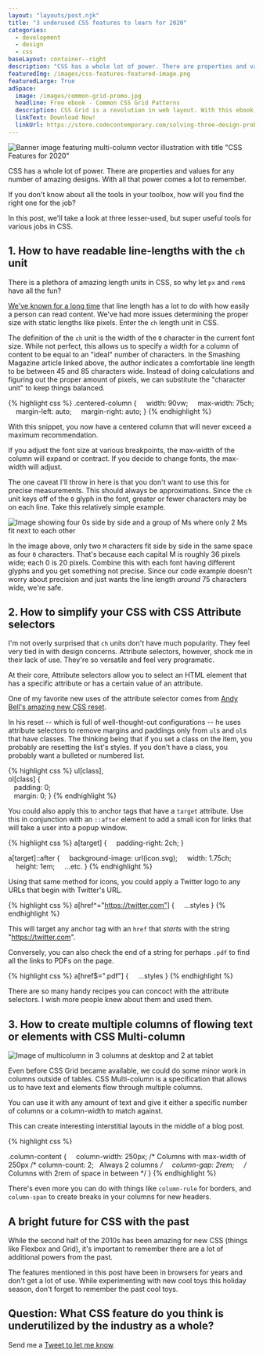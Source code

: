 ```yaml
---
layout: "layouts/post.njk"
title: "3 underused CSS features to learn for 2020"
categories:
  - development
  - design
  - css
baseLayout: container--right
description: "CSS has a whole lot of power. There are properties and values for any number of amazing designs. With all that power comes a lot to remember. If you don't know about all the tools in your toolbox, how will you find the right one for the job? In this post, we'll take a look at three lesser-used, but super useful tools for various jobs in CSS."
featuredImg: /images/css-features-featured-image.png
featuredLarge: True
adSpace: 
  image: /images/common-grid-promo.jpg
  headline: Free ebook - Common CSS Grid Patterns
  description: CSS Grid is a revolution in web layout. With this ebook, I cover 3 design patterns that Grid solves easier, better and more creatively to help push our designs in better directions.
  linkText: Download Now!
  linkUrl: https://store.codecontemporary.com/solving-three-design-problems-with-css-grid/buy
---
```


![Banner image featuring multi-column vector illustration with title "CSS Features for 2020"](/images/css-features-banner.svg)

CSS has a whole lot of power. There are properties and values for any number of amazing designs. With all that power comes a lot to remember.

If you don't know about all the tools in your toolbox, how will you find the right one for the job?

In this post, we'll take a look at three lesser-used, but super useful tools for various jobs in CSS.

## 1\. How to have readable line-lengths with the `ch` unit

There is a plethora of amazing length units in CSS, so why let `px` and `rem`s have all the fun?

[We've known for a long time](https://www.smashingmagazine.com/2014/09/balancing-line-length-font-size-responsive-web-design/) that line length has a lot to do with how easily a person can read content. We've had more issues determining the proper size with static lengths like pixels. Enter the `ch` length unit in CSS.

The definition of the `ch` unit is the width of the `0` character in the current font size. While not perfect, this allows us to specify a width for a column of content to be equal to an "ideal" number of characters. In the Smashing Magazine article linked above, the author indicates a comfortable line length to be between 45 and 85 characters wide. Instead of doing calculations and figuring out the proper amount of pixels, we can substitute the "character unit" to keep things balanced.

{% highlight css %}
.centered-column {
    width: 90vw;
    max-width: 75ch;
    margin-left: auto;
    margin-right: auto;
}
{% endhighlight %}

With this snippet, you now have a centered column that will never exceed a maximum recommendation.

If you adjust the font size at various breakpoints, the max-width of the column will expand or contract. If you decide to change fonts, the max-width will adjust.

The one caveat I'll throw in here is that you don't want to use this for precise measurements. This should always be approximations. Since the `ch` unit keys off of the `0` glyph in the font, greater or fewer characters may be on each line. Take this relatively simple example.

![Image showing four 0s side by side and a group of Ms where only 2 Ms fit next to each other](/images/ch-warning.svg)

In the image above, only two `M` characters fit side by side in the same space as four `0` characters. That's because each capital M is roughly 36 pixels wide; each 0 is 20 pixels. Combine this with each font having different glyphs and you get something not precise. Since our code example doesn't worry about precision and just wants the line length _around_ 75 characters wide, we're safe.

## 2\. How to simplify your CSS with CSS Attribute selectors

I'm not overly surprised that `ch` units don't have much popularity. They feel very tied in with design concerns. Attribute selectors, however, shock me in their lack of use. They're so versatile and feel very programatic.

At their core, Attribute selectors allow you to select an HTML element that has a specific attribute or has a certain value of an attribute.

One of my favorite new uses of the attribute selector comes from [Andy Bell's amazing new CSS reset](https://hankchizljaw.com/wrote/a-modern-css-reset/).

In his reset -- which is full of well-thought-out configurations -- he uses attribute selectors to remove margins and paddings only from `ul`s and `ol`s that have classes. The thinking being that if you set a class on the item, you probably are resetting the list's styles. If you don't have a class, you probably want a bulleted or numbered list.

{% highlight css %}
ul[class],  
ol[class] {  
   padding: 0;  
   margin: 0;
}
{% endhighlight %}

You could also apply this to anchor tags that have a `target` attribute. Use this in conjunction with an `::after` element to add a small icon for links that will take a user into a popup window.

{% highlight css %}
a[target] {
    padding-right: 2ch;
}

a[target]::after {
    background-image: url(icon.svg);
    width: 1.75ch;
    height: 1em;
    ...etc.
}
{% endhighlight %}

Using that same method for icons, you could apply a Twitter logo to any URLs that begin with Twitter's URL.

{% highlight css %}
a[href^="https://twitter.com"] {
    ...styles
}
{% endhighlight %}

This will target any anchor tag with an `href` that _starts_ with the string "https://twitter.com".

Conversely, you can also check the end of a string for perhaps `.pdf` to find all the links to PDFs on the page.

{% highlight css %}
a[href$=".pdf"] {
    ...styles
}
{% endhighlight %}

There are so many handy recipes you can concoct with the attribute selectors. I wish more people knew about them and used them.

## 3\. How to create multiple columns of flowing text or elements with CSS Multi-column

![Image of multicolumn in 3 columns at desktop and 2 at tablet](/images/multi-column-image.svg)

Even before CSS Grid became available, we could do some minor work in columns outside of tables. CSS Multi-column is a specification that allows us to have text and elements flow through multiple columns.

You can use it with any amount of text and give it either a specific number of columns or a column-width to match against.

This can create interesting interstitial layouts in the middle of a blog post.


{% highlight css %}

.column-content {
    column-width: 250px; /* Columns with max-width of 250px
/*  column-count: 2;   Always 2 columns */
    column-gap: 2rem;     /* Columns with 2rem of space in between */
}
{% endhighlight %}

There's even more you can do with things like `column-rule` for borders, and `column-span` to create breaks in your columns for new headers.

## A bright future for CSS with the past

While the second half of the 2010s has been amazing for new CSS (things like Flexbox and Grid), it's important to remember there are a lot of additional powers from the past.

The features mentioned in this post have been in browsers for years and don't get a lot of use. While experimenting with new cool toys this holiday season, don't forget to remember the past cool toys.

## Question: What CSS feature do you think is underutilized by the industry as a whole?

Send me a [Tweet to let me know](https://twitter.com/intent/tweet?url=https%3A%2F%2Fbryanlrobinson.com%2Fblog%2Fthree-underused-css-features-to-learn-for-2020%2F&text=My%20favorite%20underused%20CSS%20feature%20is%20...).
